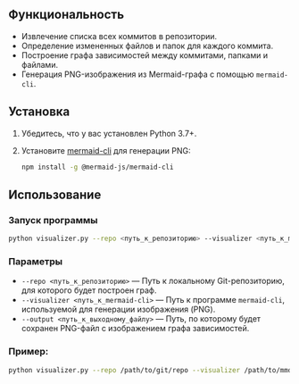 ## Функциональность

- Извлечение списка всех коммитов в репозитории.
- Определение измененных файлов и папок для каждого коммита.
- Построение графа зависимостей между коммитами, папками и файлами.
- Генерация PNG-изображения из Mermaid-графа с помощью `mermaid-cli`.

## Установка

1. Убедитесь, что у вас установлен Python 3.7+.

2. Установите [mermaid-cli](https://github.com/mermaid-js/mermaid-cli) для генерации PNG:
   ```bash
   npm install -g @mermaid-js/mermaid-cli
   ```

## Использование

### Запуск программы

```bash
python visualizer.py --repo <путь_к_репозиторию> --visualizer <путь_к_mermaid-cli> --output <путь_к_выходному_файлу>
```

### Параметры

- `--repo <путь_к_репозиторию>` — Путь к локальному Git-репозиторию, для которого будет построен граф.
- `--visualizer <путь_к_mermaid-cli>` — Путь к программе `mermaid-cli`, используемой для генерации изображения (PNG).
- `--output <путь_к_выходному_файлу>` — Путь, по которому будет сохранен PNG-файл с изображением графа зависимостей.

### Пример:

```bash
python visualizer.py --repo /path/to/git/repo --visualizer /path/to/mmdc --output /path/to/output.png
```
